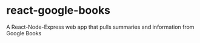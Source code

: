 # react-google-books
A React-Node-Express web app that pulls summaries and information from Google Books
